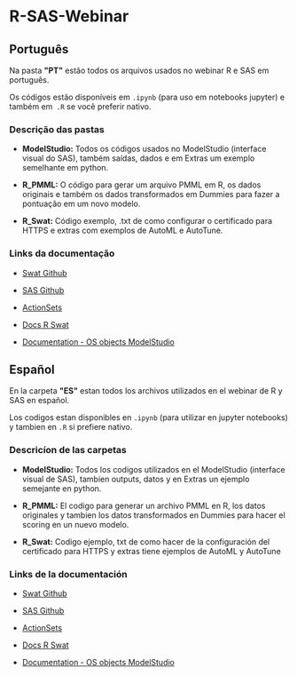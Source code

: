 # R-SAS-Webinar

## Português

Na pasta **"PT"** estão todos os arquivos usados no webinar R e SAS em português.

Os códigos estão disponíveis em `.ipynb` (para uso em notebooks jupyter) e também em` .R` se você preferir nativo.

### Descrição das pastas

   - **ModelStudio:** Todos os códigos usados no ModelStudio (interface visual do SAS), também saídas, dados e em Extras um exemplo semelhante em python.
  
   - **R_PMML:** O código para gerar um arquivo PMML em R, os dados originais e também os dados transformados em Dummies para fazer a pontuação em um novo modelo.
  
   - **R_Swat:** Código exemplo, .txt de como configurar o certificado para HTTPS e extras com exemplos de AutoML e AutoTune.

### Links da documentação

  - [Swat Github](https://github.com/sassoftware/R-swat)
  
  - [SAS Github](https://github.com/sassoftware)

  - [ActionSets](https://go.documentation.sas.com/?docsetId=allprodsactions&docsetTarget=actionSetsByName.htm&docsetVersion=3.5&locale=en)

  - [Docs R Swat](https://developer.sas.com/apis/swat/r/v1.3.0/R-swat.pdf)

  - [Documentation - OS objects ModelStudio](https://go.documentation.sas.com/?cdcId=vdmmlcdc&cdcVersion=8.5&docsetId=vdmmlref&docsetTarget=p0doq3u7i2yghzn1azsbn1eu9zmf.htm&locale=en)


## Español

En la carpeta **"ES"** estan todos los archivos utilizados en el webinar de R y SAS en español. 

Los codigos estan disponibles en `.ipynb` (para utilizar en jupyter notebooks) y tambien en `.R` si prefiere nativo.

### Descricíon de las carpetas

  - **ModelStudio:** Todos los codigos utilizados en el ModelStudio (interface visual de SAS), tambien outputs, datos y en Extras un ejemplo semejante en python.
  
  - **R_PMML:** El codigo para generar un archivo PMML en R, los datos originales y tambien los datos transformados en Dummies para hacer el scoring en un nuevo modelo.
  
  - **R_Swat:** Codigo ejemplo, txt de como hacer de la configuración del certificado para HTTPS y extras tiene ejemplos de AutoML y AutoTune
  
  
### Links de la documentación

  - [Swat Github](https://github.com/sassoftware/R-swat)
  
  - [SAS Github](https://github.com/sassoftware)

  - [ActionSets](https://go.documentation.sas.com/?docsetId=allprodsactions&docsetTarget=actionSetsByName.htm&docsetVersion=3.5&locale=en)

  - [Docs R Swat](https://developer.sas.com/apis/swat/r/v1.3.0/R-swat.pdf)

  - [Documentation - OS objects ModelStudio](https://go.documentation.sas.com/?cdcId=vdmmlcdc&cdcVersion=8.5&docsetId=vdmmlref&docsetTarget=p0doq3u7i2yghzn1azsbn1eu9zmf.htm&locale=en)
